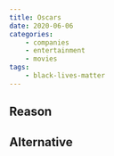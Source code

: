 ```yaml
---
title: Oscars
date: 2020-06-06
categories:
    - companies
    - entertainment
    - movies
tags:
    - black-lives-matter
---
```


## Reason


## Alternative


